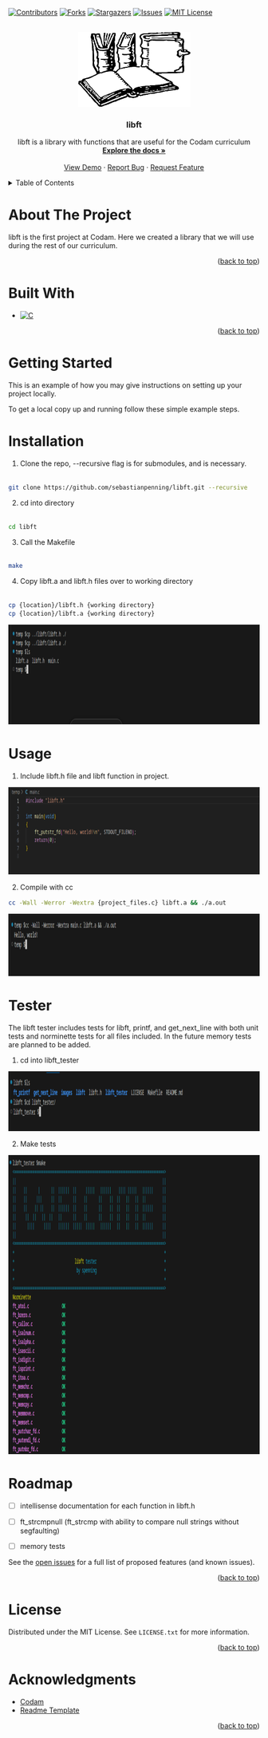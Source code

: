 <!-- Improved compatibility of back to top link: See: https://github.com/othneildrew/Best-README-Template/pull/73 -->

<a  name="readme-top"></a>

<!--

*** Thanks for checking out the Best-README-Template. If you have a suggestion

*** that would make this better, please fork the repo and create a pull request

*** or simply open an issue with the tag "enhancement".

*** Don't forget to give the project a star!

*** Thanks again! Now go create something AMAZING! :D

-->

<!-- PROJECT SHIELDS -->

<!--

*** I'm using markdown "reference style" links for readability.

*** Reference links are enclosed in brackets [ ] instead of parentheses ( ).

*** See the bottom of this document for the declaration of the reference variables

*** for contributors-url, forks-url, etc. This is an optional, concise syntax you may use.

*** https://www.markdownguide.org/basic-syntax/#reference-style-links

-->

[![Contributors][contributors-shield]][contributors-url]
[![Forks][forks-shield]][forks-url]
[![Stargazers][stars-shield]][stars-url]
[![Issues][issues-shield]][issues-url]
[![MIT License][license-shield]][license-url]


<!-- PROJECT LOGO -->

<br />
<div align="center">
  <a href="https://github.com/sebastianpenning/libft">
    <img src="images/logo.png" alt="Logo" width="225" height="150">
  </a>

  <h3 align="center">libft</h3>

  <p align="center">
    libft is a library with functions that are useful for the Codam curriculum
    <br />
    <a href="https://github.com/sebastianpenning/libft"><strong>Explore the docs »</strong></a>
    <br />
    <br />
    <a href="https://github.com/sebastianpenning/libft">View Demo</a>
    ·
    <a href="https://github.com/sebastianpenning/libft/issues">Report Bug</a>
    ·
    <a href="https://github.com/sebastianpenning/libft/issues">Request Feature</a>
  </p>
</div>



<!-- TABLE OF CONTENTS -->

<details>
<summary>Table of Contents</summary>
<ol>
<li>
<a  href="#about-the-project">About The Project</a>
<ul>
<li><a  href="#built-with">Built With</a></li>
</ul>
</li>
<li>
<a  href="#getting-started">Getting Started</a>
<ul>
<li><a  href="#installation">Installation</a></li>
</ul>
</li>
<li><a  href="#usage">Usage</a></li>
<li><a  href="#roadmap">Roadmap</a></li>
<li><a  href="#license">License</a></li>
<li><a  href="#acknowledgments">Acknowledgments</a></li>
</ol>
</details>


<!-- ABOUT THE PROJECT -->

# About The Project

  
libft is the first project at Codam. Here we created a library that we will use during the rest of our curriculum.  


<p  align="right">(<a  href="#readme-top">back to top</a>)</p>


# Built With

* [![C][C]][C-url]

<p  align="right">(<a  href="#readme-top">back to top</a>)</p>

<!-- GETTING STARTED -->

# Getting Started

  

This is an example of how you may give instructions on setting up your project locally.

To get a local copy up and running follow these simple example steps.


# Installation
1. Clone the repo, --recursive flag is for submodules, and is necessary.


```sh

git clone https://github.com/sebastianpenning/libft.git --recursive

```
2. cd into directory

```sh

cd libft

```

3. Call the Makefile 

```sh

make

```

4. Copy libft.a and libft.h files over to working directory

```sh

cp {location}/libft.h {working directory}
cp {location}/libft.a {working directory}

```

<a href="https://github.com/sebastianpenning/libft">
  <img src="images/make_libft.png" alt="make_libft" width="1100" height="200">
</a>


<!-- USAGE EXAMPLES -->

# Usage

1. Include libft.h file and libft function in project.

<a href="https://github.com/sebastianpenning/libft">
  <img src="images/include_libft.png" alt="include_libft" width="800" height="175">
</a>


2. Compile with cc

```sh
cc -Wall -Werror -Wextra {project_files.c} libft.a && ./a.out
```

<a href="https://github.com/sebastianpenning/libft">
  <img src="images/compile_libft.png" alt="compile_libft" width="1100" height="125">
</a>



# Tester

The libft tester includes tests for libft, printf, and get_next_line with both unit tests and norminette
tests for all files included. In the future memory tests are planned to be added.

1. cd into libft_tester

<a href="https://github.com/sebastianpenning/libft">
  <img src="images/tester_1.png" alt="include_libft" width="1100" height="120">
</a>

2. Make tests

<a href="https://github.com/sebastianpenning/libft">
  <img src="images/tester_2.png" alt="include_libft" width="1100" height="600">
</a>

<!-- ROADMAP -->

# Roadmap

- [ ] intellisense documentation for each function in libft.h
- [ ] ft_strcmpnull (ft_strcmp with ability to compare null strings without segfaulting)
- [ ] memory tests


See the [open issues](https://github.com/sebastianpenning/libft/issues) for a full list of proposed features (and known issues).

<p  align="right">(<a  href="#readme-top">back to top</a>)</p>

<!-- LICENSE -->

# License

Distributed under the MIT License. See `LICENSE.txt` for more information.

 
<p  align="right">(<a  href="#readme-top">back to top</a>)</p>

<!-- ACKNOWLEDGMENTS -->

# Acknowledgments

* [Codam](https://www.codam.nl/about-codam) 
* [Readme Template](https://github.com/othneildrew/Best-README-Template/tree/master)

<p  align="right">(<a  href="#readme-top">back to top</a>)</p>


<!-- MARKDOWN LINKS & IMAGES -->

<!-- https://www.markdownguide.org/basic-syntax/#reference-style-links -->

[contributors-shield]: https://img.shields.io/github/contributors/sebastianpenning/libft.svg?style=for-the-badge

[contributors-url]: https://github.com/sebastianpenning/libft/graphs/contributors

[forks-shield]: https://img.shields.io/github/forks/sebastianpenning/libft.svg?style=for-the-badge

[forks-url]: https://github.com/sebastianpenning/libft/network/members

[stars-shield]: https://img.shields.io/github/stars/sebastianpenning/libft.svg?style=for-the-badge

[stars-url]: https://github.com/sebastianpenning/libft/stargazers

[issues-shield]: https://img.shields.io/github/issues/sebastianpenning/libft.svg?style=for-the-badge

[issues-url]: https://github.com/sebastianpenning/libft/issues

[license-shield]: https://img.shields.io/github/license/sebastianpenning/libft.svg?style=for-the-badge

[license-url]: https://github.com/sebastianpenning/libft/blob/main/LICENSE

[C]:https://img.shields.io/badge/-c-black?logo=c&style=social

[C-url]: https://www.learn-c.org/
  

